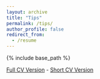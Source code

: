 ```yaml
---
layout: archive
title: "Tips"
permalink: /tips/
author_profile: false
redirect_from:
  - /resume
---
```


{% include base_path %}

[Full CV Version](http://aikonbrasil.github.io/web/files/cv.pdf) - 
[Short CV Version](http://aikonbrasil.github.io/web/files/cv_short.pdf)

